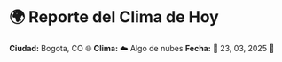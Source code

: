 # 🌍 Reporte del Clima de Hoy

**Ciudad:** Bogota, CO 🌐
**Clima:** ☁️ Algo de nubes
**Fecha:** 📅 23, 03, 2025 🚀
